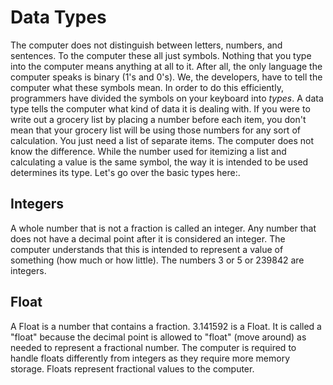# Data Types

The computer does not distinguish between letters, numbers, and sentences. To the computer these all just symbols.
Nothing that you type into the computer means anything at all to it.
After all, the only language the computer
speaks is binary (1's and 0's). We, the developers, have to tell the computer what these symbols mean. In order to do this
efficiently, programmers have divided the symbols on your keyboard into *types*.  A data type tells the computer what kind of
data it is dealing with. If you were to write out a grocery list by placing a number before each item, you don't mean that
your grocery list will be using those numbers for any sort of calculation. You just need a list of separate items.
The computer does not know the difference. While the number used for itemizing a list and calculating a value is the
same symbol, the way it is intended to be used determines its type. Let's go over the basic types here:.

## Integers

A whole number that is not a fraction is called an integer. Any number that does not have a decimal point after it is
considered an integer. The computer understands that this is
intended to represent a value of something (how much or how little). The numbers 3 or 5 or 239842 are integers.

## Float

A Float is a number that contains a fraction. 3.141592 is a Float. It is called a "float" because the decimal point is allowed
to "float" (move around) as needed to represent a fractional number. The computer is required to handle floats differently
from integers as they require more memory storage. Floats represent fractional values to the computer. 